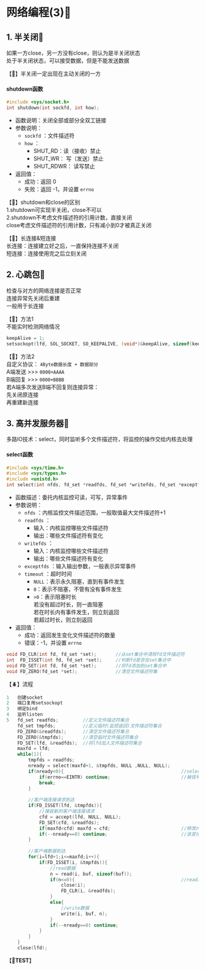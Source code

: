 # 网络编程(3):shirt: 

## 1. 半关闭:satellite: 

如果一方close，另一方没有close，则认为是半关闭状态  
处于半关闭状态，可以接受数据，但是不能发送数据

【:postbox:】半关闭一定出现在主动关闭的一方

#### shutdown函数

```C
#include <sys/socket.h>
int shutdown(int sockfd, int how);
```

- 函数说明：关闭全部或部分全双工链接
- 参数说明：
  - `sockfd` ：文件描述符
  - `how` ：
    - SHUT_RD：读（接收）禁止
    - SHUT_WR： 写（发送）禁止
    - SHUT_RDWR： 读写禁止
- 返回值：
  - 成功：返回 0 
  - 失败：返回 -1，并设置 `errno` 

【:shopping_cart:】shutdown和close的区别  
             1.shutdown可实现半关闭，close不可以  
		     2.shutdown不考虑文件描述符的引用计数，直接关闭  
			    close考虑文件描述符的引用计数，只有减小到0才被真正关闭

【:atm:】长连接&短连接  
		    长连接：连接建立好之后，一直保持连接不关闭  
		    短连接：连接使用完之后立刻关闭

## 2. 心跳包:heart_decoration: 

检查与对方的网络连接是否正常  
连接异常先关闭后重建  
一般用于长连接

【:construction:】方法1  
			 不能实时检测网络情况

```C
keepAlive = 1;
setsockopt(lfd, SOL_SOCKET, SO_KEEPALIVE, (void*)&keepAlive, sizeof(keepAlive));
```

【:blue_heart:】方法2  
 自定义协议： `4Byte数据长度 + 数据部分`   
			  A端发送 >>> `0000+AAAA`    
			  B端回复 >>> `0000+BBBB`    
 若A端多次发送B端不回复则连接异常：  
	          先关闭原连接  
	          再重建新连接

## 3. 高并发服务器:shopping_cart: 

多路IO技术：select，同时监听多个文件描述符，将监控的操作交给内核去处理

#### select函数

```C
#include <sys/time.h>
#include <sys/types.h>
#include <unistd.h>
int select(int nfds, fd_set *readfds, fd_set *writefds, fd_set *exceptfds, struct timeval *timeout);
```

- 函数描述：委托内核监控可读，可写，异常事件
- 参数说明：
  - `nfds` ：内核监控文件描述范围，一般取值最大文件描述符+1
  - `readfds` ：
    - 输入：内核监控哪些文件描述符
    - 输出：哪些文件描述符有变化
  - `writefds` ：
    - 输入：内核监控哪些文件描述符
    - 输出：哪些文件描述符有变化
  - `exceptfds` ：输入输出参数，一般表示异常事件
  - `timeout` ：超时时间
    - `NULL`：表示永久阻塞，直到有事件发生
    - `0`：表示不阻塞，不管有没有事件发生
    - `>0`：表示阻塞时长  
                若没有超过时长，则一直阻塞  
                若在时长内有事件发生，则立刻返回  
                若超过时长，则立刻返回
- 返回值：
  - 成功：返回发生变化文件描述符的数量
  - 错误：-1，并设置 `errno` 

```C
void FD_CLR(int fd, fd_set *set);		//从set集合中清除fd文件描述符
int  FD_ISSET(int fd, fd_set *set);		//判断fd是否在set集合中
void FD_SET(int fd, fd_set *set);		//将fd添加到set集合中
void FD_ZERO(fd_set *set);				//清空文件描述符集
```

【:beetle:】流程

```C
1	创建socket
2	端口复用setsockopt
3	绑定bind  
4	监听listen 
5	fd_set readfds;			//定义文件描述符集合
	fd_set tmpfds;			//定义临时(监控返回)文件描述符集合
	FD_ZERO(&readfds);		//清空文件描述符集合
	FD_ZERO(&tmpfds);		//清空临时文件描述符集合
	FD_SET(lfd, &readfds);	//将lfd加入文件描述符集合
	maxfd = lfd;
	while(1){
        tmpfds = readfds;
        nready = select(maxfd+1, &tmpfds, NULL ,NULL, NULL);
        if(nready<0){											//select异常
            if(errno==EINTR) continue;							//被信号中断
            break;
        }
        
        //客户端连接请求到达
        if(FD_ISSET(lfd, &tmpfds)){
            //接收新的客户端连接请求
            cfd = accept(lfd, NULL, NULL);
            FD_SET(cfd, &readfds);
            if(maxfd<cfd) maxfd = cfd;							//修改内核监控文件描述符的范围
            if(--nready==0) continue;							//该变化处理完若再无其他则进行下一次循环
        }
        
        //客户端数据到达
        for(i=lfd+1;i<=maxfd;i++){
            if(FD_ISSET(i, &tmpfds)){
            	//read数据
               	n = read(i, buf, sizeof(buf));
                if(n<=0){										//read异常
                    close(i);
                    FD_CLR(i, &readfds);
                }
                else{
                    //write数据
                	write(i, buf, n); 
               	}
                if(--nready==0) continue;
            }
    	}
    }
    close(lfd);
```

【:pill:**TEST**】

```C
```

